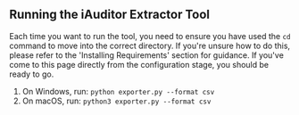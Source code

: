 ## Running the iAuditor Extractor Tool

Each time you want to run the tool, you need to ensure you have used the `cd` command to move into the correct directory. If you're unsure how to do this, please refer to the 'Installing Requirements' section for guidance. If you've come to this page directly from the configuration stage, you should be ready to go.

1. On Windows, run: `python exporter.py --format csv`
1. On macOS, run: `python3 exporter.py --format csv`